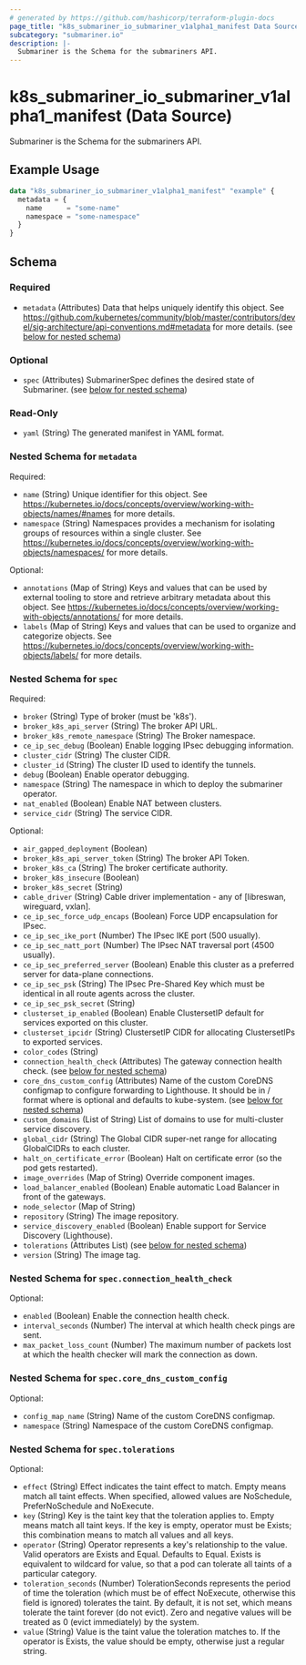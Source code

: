 ```yaml
---
# generated by https://github.com/hashicorp/terraform-plugin-docs
page_title: "k8s_submariner_io_submariner_v1alpha1_manifest Data Source - terraform-provider-k8s"
subcategory: "submariner.io"
description: |-
  Submariner is the Schema for the submariners API.
---
```


# k8s_submariner_io_submariner_v1alpha1_manifest (Data Source)

Submariner is the Schema for the submariners API.

## Example Usage

```terraform
data "k8s_submariner_io_submariner_v1alpha1_manifest" "example" {
  metadata = {
    name      = "some-name"
    namespace = "some-namespace"
  }
}
```

<!-- schema generated by tfplugindocs -->
## Schema

### Required

- `metadata` (Attributes) Data that helps uniquely identify this object. See https://github.com/kubernetes/community/blob/master/contributors/devel/sig-architecture/api-conventions.md#metadata for more details. (see [below for nested schema](#nestedatt--metadata))

### Optional

- `spec` (Attributes) SubmarinerSpec defines the desired state of Submariner. (see [below for nested schema](#nestedatt--spec))

### Read-Only

- `yaml` (String) The generated manifest in YAML format.

<a id="nestedatt--metadata"></a>
### Nested Schema for `metadata`

Required:

- `name` (String) Unique identifier for this object. See https://kubernetes.io/docs/concepts/overview/working-with-objects/names/#names for more details.
- `namespace` (String) Namespaces provides a mechanism for isolating groups of resources within a single cluster. See https://kubernetes.io/docs/concepts/overview/working-with-objects/namespaces/ for more details.

Optional:

- `annotations` (Map of String) Keys and values that can be used by external tooling to store and retrieve arbitrary metadata about this object. See https://kubernetes.io/docs/concepts/overview/working-with-objects/annotations/ for more details.
- `labels` (Map of String) Keys and values that can be used to organize and categorize objects. See https://kubernetes.io/docs/concepts/overview/working-with-objects/labels/ for more details.


<a id="nestedatt--spec"></a>
### Nested Schema for `spec`

Required:

- `broker` (String) Type of broker (must be 'k8s').
- `broker_k8s_api_server` (String) The broker API URL.
- `broker_k8s_remote_namespace` (String) The Broker namespace.
- `ce_ip_sec_debug` (Boolean) Enable logging IPsec debugging information.
- `cluster_cidr` (String) The cluster CIDR.
- `cluster_id` (String) The cluster ID used to identify the tunnels.
- `debug` (Boolean) Enable operator debugging.
- `namespace` (String) The namespace in which to deploy the submariner operator.
- `nat_enabled` (Boolean) Enable NAT between clusters.
- `service_cidr` (String) The service CIDR.

Optional:

- `air_gapped_deployment` (Boolean)
- `broker_k8s_api_server_token` (String) The broker API Token.
- `broker_k8s_ca` (String) The broker certificate authority.
- `broker_k8s_insecure` (Boolean)
- `broker_k8s_secret` (String)
- `cable_driver` (String) Cable driver implementation - any of [libreswan, wireguard, vxlan].
- `ce_ip_sec_force_udp_encaps` (Boolean) Force UDP encapsulation for IPsec.
- `ce_ip_sec_ike_port` (Number) The IPsec IKE port (500 usually).
- `ce_ip_sec_natt_port` (Number) The IPsec NAT traversal port (4500 usually).
- `ce_ip_sec_preferred_server` (Boolean) Enable this cluster as a preferred server for data-plane connections.
- `ce_ip_sec_psk` (String) The IPsec Pre-Shared Key which must be identical in all route agents across the cluster.
- `ce_ip_sec_psk_secret` (String)
- `clusterset_ip_enabled` (Boolean) Enable ClustersetIP default for services exported on this cluster.
- `clusterset_ipcidr` (String) ClustersetIP CIDR for allocating ClustersetIPs to exported services.
- `color_codes` (String)
- `connection_health_check` (Attributes) The gateway connection health check. (see [below for nested schema](#nestedatt--spec--connection_health_check))
- `core_dns_custom_config` (Attributes) Name of the custom CoreDNS configmap to configure forwarding to Lighthouse. It should be in <namespace>/<name> format where <namespace> is optional and defaults to kube-system. (see [below for nested schema](#nestedatt--spec--core_dns_custom_config))
- `custom_domains` (List of String) List of domains to use for multi-cluster service discovery.
- `global_cidr` (String) The Global CIDR super-net range for allocating GlobalCIDRs to each cluster.
- `halt_on_certificate_error` (Boolean) Halt on certificate error (so the pod gets restarted).
- `image_overrides` (Map of String) Override component images.
- `load_balancer_enabled` (Boolean) Enable automatic Load Balancer in front of the gateways.
- `node_selector` (Map of String)
- `repository` (String) The image repository.
- `service_discovery_enabled` (Boolean) Enable support for Service Discovery (Lighthouse).
- `tolerations` (Attributes List) (see [below for nested schema](#nestedatt--spec--tolerations))
- `version` (String) The image tag.

<a id="nestedatt--spec--connection_health_check"></a>
### Nested Schema for `spec.connection_health_check`

Optional:

- `enabled` (Boolean) Enable the connection health check.
- `interval_seconds` (Number) The interval at which health check pings are sent.
- `max_packet_loss_count` (Number) The maximum number of packets lost at which the health checker will mark the connection as down.


<a id="nestedatt--spec--core_dns_custom_config"></a>
### Nested Schema for `spec.core_dns_custom_config`

Optional:

- `config_map_name` (String) Name of the custom CoreDNS configmap.
- `namespace` (String) Namespace of the custom CoreDNS configmap.


<a id="nestedatt--spec--tolerations"></a>
### Nested Schema for `spec.tolerations`

Optional:

- `effect` (String) Effect indicates the taint effect to match. Empty means match all taint effects. When specified, allowed values are NoSchedule, PreferNoSchedule and NoExecute.
- `key` (String) Key is the taint key that the toleration applies to. Empty means match all taint keys. If the key is empty, operator must be Exists; this combination means to match all values and all keys.
- `operator` (String) Operator represents a key's relationship to the value. Valid operators are Exists and Equal. Defaults to Equal. Exists is equivalent to wildcard for value, so that a pod can tolerate all taints of a particular category.
- `toleration_seconds` (Number) TolerationSeconds represents the period of time the toleration (which must be of effect NoExecute, otherwise this field is ignored) tolerates the taint. By default, it is not set, which means tolerate the taint forever (do not evict). Zero and negative values will be treated as 0 (evict immediately) by the system.
- `value` (String) Value is the taint value the toleration matches to. If the operator is Exists, the value should be empty, otherwise just a regular string.
